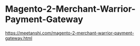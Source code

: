 # Magento-2-Merchant-Warrior-Payment-Gateway
https://meetanshi.com/magento-2-merchant-warrior-payment-gateway.html
